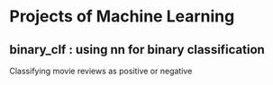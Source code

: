 # Projects of Machine Learning

## binary_clf : using nn for binary classification
Classifying movie reviews as positive or negative